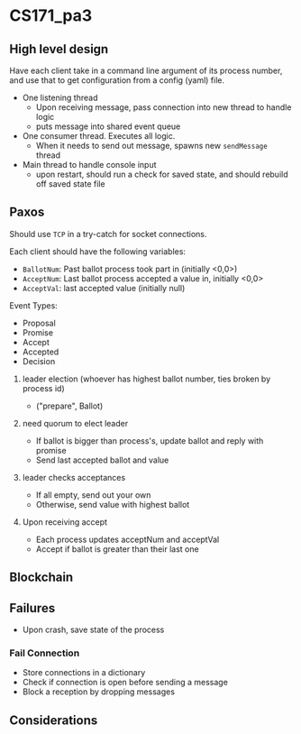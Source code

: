 # CS171_pa3

## High level design

Have each client take in a command line argument of its process number, and use that to get configuration from a config (yaml) file.

* One listening thread
  * Upon receiving message, pass connection into new thread to handle logic
  * puts message into shared event queue
* One consumer thread. Executes all logic.
  * When it needs to send out message, spawns new `sendMessage` thread
* Main thread to handle console input
  * upon restart, should run a check for saved state, and should rebuild off saved state file

## Paxos

Should use `TCP` in a try-catch for socket connections.

Each client should have the following variables:

* `BallotNum`: Past ballot process took part in (initially <0,0>)
* `AcceptNum`: Last ballot process accepted a value in, initially <0,0>
* `AcceptVal`: last accepted value (initially null)

Event Types:
* Proposal
* Promise
* Accept
* Accepted
* Decision

1. leader election (whoever has highest ballot number, ties broken by process id)

    * ("prepare", Ballot)

2. need quorum to elect leader

    * If ballot is bigger than process's, update ballot and reply with promise
    * Send last accepted ballot and value

3. leader checks acceptances

    * If all empty, send out your own
    * Otherwise, send value with highest ballot

4. Upon receiving accept
    * Each process updates acceptNum and acceptVal
    * Accept if ballot is greater than their last one
 

## Blockchain

## Failures

* Upon crash, save state of the process

### Fail Connection

* Store connections in a dictionary
* Check if connection is open before sending a message
* Block a reception by dropping messages

## Considerations
